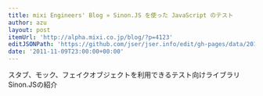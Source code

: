 ```yaml
---
title: mixi Engineers' Blog » Sinon.JS を使った JavaScript のテスト
author: azu
layout: post
itemUrl: 'http://alpha.mixi.co.jp/blog/?p=4123'
editJSONPath: 'https://github.com/jser/jser.info/edit/gh-pages/data/2011/11/index.json'
date: '2011-11-09T23:00:00+00:00'
---
```

スタブ、モック、フェイクオブジェクトを利用できるテスト向けライブラリSinon.JSの紹介
